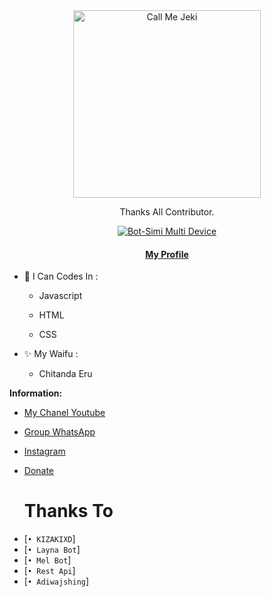 <div align="center">
<img src="https://i.ibb.co/Lh6cc8R/5cb5dab3-c2ed-4119-90bb-b9d42a41fbf1.jpg" alt="Call Me Jeki" width="300" />

Thanks All Contributor.

>
>
>
</div>
<p align="center">
  <a href="https://github.com/KiZakiXD"><img title="Bot-Simi Multi Device" src="https://img.shields.io/badge/Author-KiZakiXD-red.svg?style=for-the-badge&logo=github" /></a>
  <h4 align="center">
  <a href="https://my.kizakixd.xyz/"> My Profile </a>
</h4>
</p>

- 🌱 I Can Codes In :

  - Javascript

  - HTML

  - CSS



- ✨ My Waifu :
   
  - Chitanda Eru    



**Information:**

- [My Chanel Youtube](https://m.youtube.com/channel/UCHdipvk52k43KsPRenGpD0w)
- [Group WhatsApp](https://chat.whatsapp.com/IJ5ull4HXaY647D6ACw4kj)
- [Instagram](https://instagram.com/iamkizakixd)
- [Donate](wa.me/6285878313791)


  # Thanks To

* [`• KIZAKIXD`]
* [`• Layna Bot`]
* [`• Mel Bot`]
* [`• Rest Api`]
* [`• Adiwajshing`]
